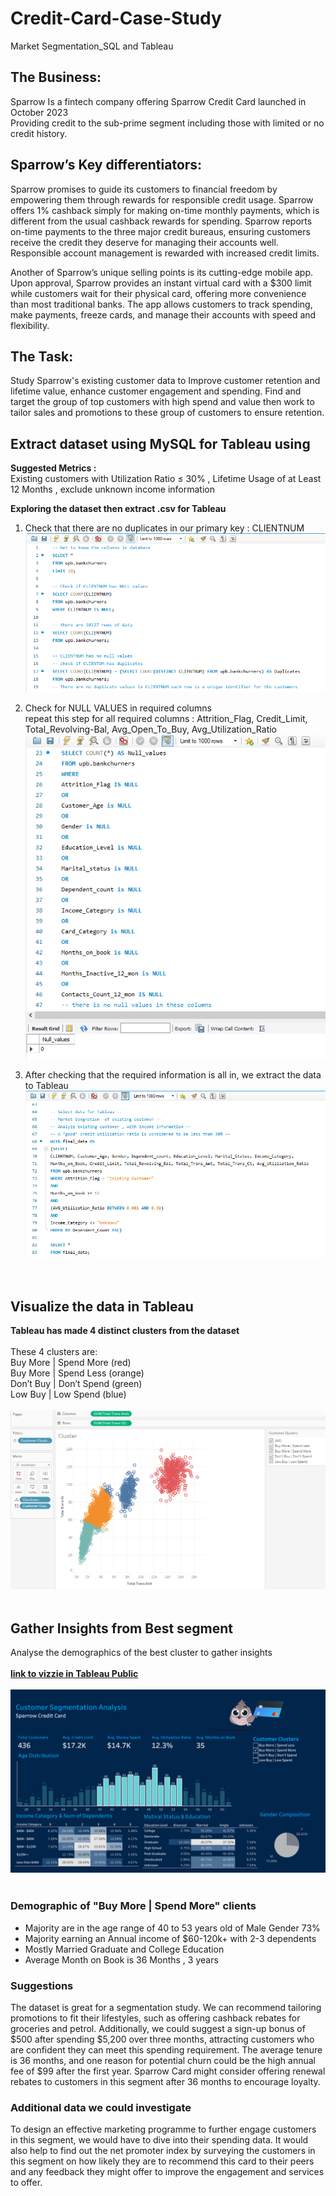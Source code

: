 # Credit-Card-Case-Study
Market Segmentation_SQL and Tableau



## The Business:
Sparrow Is a fintech company offering Sparrow Credit Card launched in October 2023 <br>
Providing credit to the sub-prime segment including those with limited or no credit history.

## Sparrow’s Key differentiators: 
Sparrow promises to guide its customers to financial freedom by empowering them through rewards for responsible credit usage. Sparrow offers 1% cashback simply for making on-time monthly payments, which is different from the usual cashback rewards for spending. Sparrow reports on-time payments to the three major credit bureaus, ensuring customers receive the credit they deserve for managing their accounts well. Responsible account management is rewarded with increased credit limits.<br>

Another of Sparrow’s unique selling points is its cutting-edge mobile app. Upon approval, Sparrow provides an instant virtual card with a $300 limit while customers wait for their physical card, offering more convenience than most traditional banks. The app allows customers to track spending, make payments, freeze cards, and manage their accounts with speed and flexibility.

## The Task: 
Study Sparrow's existing customer data to Improve customer retention and lifetime value, enhance customer engagement and spending. Find and target the group of top customers with high spend and value then work to tailor sales and promotions to these group of customers to ensure retention. 

## Extract dataset using MySQL for Tableau using 
**Suggested Metrics :** <br>
Existing customers with Utilization Ratio ≤ 30%  , Lifetime Usage of at Least 12 Months ,  exclude unknown income information 

**Exploring the dataset then extract .csv for Tableau** <br>
1. Check that there are no duplicates in our primary key : CLIENTNUM <br>
![](ReadMe%20Images/1.PNG)<br>

2. Check for NULL VALUES in required columns <br>
repeat this step for all required columns : Attrition_Flag, Credit_Limit, Total_Revolving-Bal, Avg_Open_To_Buy, Avg_Utilization_Ratio <br>
![](ReadMe%20Images/2.PNG)<br>

3. After checking that the required information is all in, we extract the data to Tableau <br>
![](ReadMe%20Images/3.PNG)<br>
<br><br>
## Visualize the data in Tableau
**Tableau has made 4 distinct clusters from the dataset** 
<br><br>
These 4 clusters are:<br> 
Buy More | Spend More (red)<br> 
Buy More | Spend Less (orange)<br> 
Don’t Buy | Don’t Spend (green)<br> 
Low Buy | Low Spend (blue)<br> 
<br>
![](ReadMe%20Images/4.PNG)
<br><br>
## Gather Insights from Best segment 

Analyse the demographics of the best cluster to gather insights 
<br><br>
**[link to vizzie in Tableau Public](https://public.tableau.com/views/CreditCard_MarketSeg/Dashboard1?:language=en-US&:sid=&:redirect=auth&:display_count=n&:origin=viz_share_link)**
<br><br>
![](ReadMe%20Images/Dashboard%201.png)<br>
<br>
### Demographic of "Buy More | Spend More" clients
*    Majority are in the age range of 40 to 53 years old  of Male Gender 73%
*    Majority earning an Annual income of $60-120k+ with 2-3 dependents
*    Mostly Married   Graduate and College Education 
* 	 Average Month on Book is 36 Months , 3 years
### Suggestions 
The dataset is great for a segmentation study. We can recommend tailoring promotions to fit their lifestyles, such as offering cashback rebates for groceries and petrol. Additionally, we could suggest a sign-up bonus of $500 after spending $5,200 over three months, attracting customers who are confident they can meet this spending requirement. The average tenure is 36 months, and one reason for potential churn could be the high annual fee of $99 after the first year. Sparrow Card might consider offering renewal rebates to customers in this segment after 36 months to encourage loyalty.
### Additional data we could investigate
To design an effective marketing programme to further engage customers in this segment, we would have to dive into their spending data. It would also help to find out the net promoter index by surveying the customers in this segment on how likely they are to recommend this card to their peers and any feedback they might offer to improve the engagement and services to offer.



